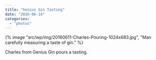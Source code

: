 ```yaml
---
title: "Genius Gin Tasting"
date: "2016-06-14"
categories: 
  - "photos"
---
```



{% image "src/wp/img/20160611-Charles-Pouring-1024x683.jpg", "Man carefully measuring a taste of gin." %}

Charles from Genius Gin pours a tasting.

